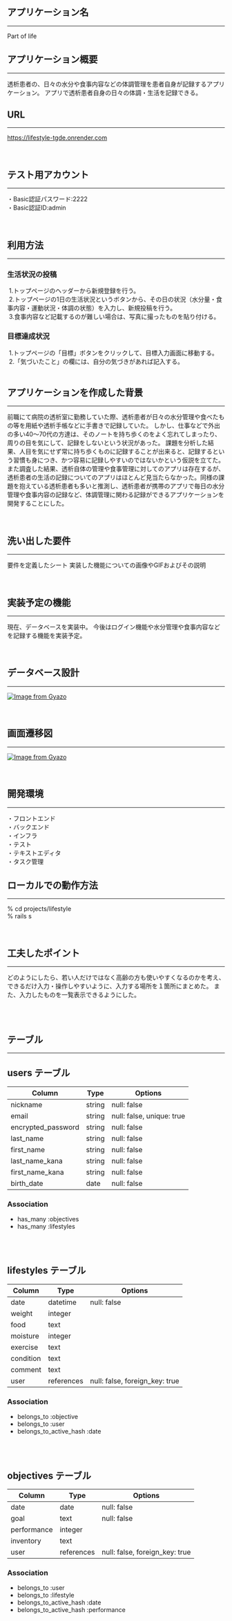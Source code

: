 
## アプリケーション名
-------
 Part of life

## アプリケーション概要
-------
 透析患者の、日々の水分や食事内容などの体調管理を患者自身が記録するアプリケーション。
 アプリで透析患者自身の日々の体調・生活を記録できる。

## URL
-------
 https://lifestyle-tgde.onrender.com

 <br>
 
## テスト用アカウント
-------
 ・Basic認証パスワード:2222<br>
 ・Basic認証ID:admin
 
 <br>

## 利用方法
-------
### 生活状況の投稿
&nbsp;1.トップページのヘッダーから新規登録を行う。<br>
&nbsp;2.トップページの1日の生活状況というボタンから、その日の状況（水分量・食事内容・運動状況・体調の状態）を入力し、新規投稿を行う。<br>
&nbsp;3.食事内容など記載するのが難しい場合は、写真に撮ったものを貼り付ける。

### 目標達成状況
&nbsp;1.トップページの「目標」ボタンをクリックして、目標入力画面に移動する。<br>
&nbsp;2.「気づいたこと」の欄には、自分の気づきがあれば記入する。
<br><br>

## アプリケーションを作成した背景
-------
 前職にて病院の透析室に勤務していた際、透析患者が日々の水分管理や食べたもの等を用紙や透析手帳などに手書きで記録していた。
 しかし、仕事などで外出の多い40〜70代の方達は、そのノートを持ち歩くのをよく忘れてしまったり、周りの目を気にして、記録をしないという状況があった。
 課題を分析した結果、人目を気にせず常に持ち歩くものに記録することが出来ると、記録するという習慣も身につき、かつ容易に記録しやすいのではないかという仮説を立てた。
 また調査した結果、透析自体の管理や食事管理に対してのアプリは存在するが、透析患者の生活の記録についてのアプリはほとんど見当たらなかった。同様の課題を抱えている透析患者も多いと推測し、透析患者が携帯のアプリで毎日の水分管理や食事内容の記録など、体調管理に関わる記録ができるアプリケーションを開発することにした。

<br>

## 洗い出した要件
-------
 要件を定義したシート
実装した機能についての画像やGIFおよびその説明

<br>
 
## 実装予定の機能
-------
 現在、データベースを実装中。
 今後はログイン機能や水分管理や食事内容などを記録する機能を実装予定。

<br>

 ## データベース設計
 -------
 [![Image from Gyazo](https://i.gyazo.com/b9d4847278654fef19374c547c406557.png)](https://gyazo.com/b9d4847278654fef19374c547c406557)

<br>

## 画面遷移図
-------
[![Image from Gyazo](https://i.gyazo.com/d44d29141ddafb1484c4915ca65fbdd5.png)](https://gyazo.com/d44d29141ddafb1484c4915ca65fbdd5)

<br>

## 開発環境
-------
 ・フロントエンド<br>
 ・バックエンド<br>
 ・インフラ<br>
 ・テスト<br>
 ・テキストエディタ<br>
 ・タスク管理<br>
 
## ローカルでの動作方法
-------
 % cd projects/lifestyle<br>
 % rails s

 <br>

## 工夫したポイント
-------
 どのようにしたら、若い人だけではなく高齢の方も使いやすくなるのかを考え、できるだけ入力・操作しやすいように、入力する場所を１箇所にまとめた。
 また、入力したものを一覧表示できるようにした。

<br><br>

## テーブル
-------
## users テーブル

| Column                   | Type       | Options                   |
| ------------------------ | ---------- | ------------------------  |
| nickname                 | string     | null: false               |
| email                    | string     | null: false, unique: true |
| encrypted_password       | string     | null: false               |
| last_name                | string     | null: false               |
| first_name               | string     | null: false               |
| last_name_kana           | string     | null: false               |
| first_name_kana          | string     | null: false               |
| birth_date               | date       | null: false               |

### Association
- has_many :objectives
- has_many :lifestyles

<br><br>
## lifestyles テーブル

| Column                    | Type       | Options                        |
| ------------------------- | ---------- | ------------------------------ |
| date                      | datetime   | null: false                    |
| weight                    | integer    |                                |
| food                      | text       |                                |
| moisture                  | integer    |                                |
| exercise                  | text       |                                |
| condition                 | text       |                                |
| comment                   | text       |                                |
| user                      | references | null: false, foreign_key: true |

### Association
- belongs_to :objective
- belongs_to :user
- belongs_to_active_hash :date

<br><br>
## objectives テーブル

| Column                    | Type       | Options                         |
| ------------------------- | ---------- | ------------------------------- |
| date                      | date       | null: false                     |
| goal                      | text       | null: false                     |
| performance               | integer    |                                 |
| inventory                 | text       |                                 |
| user                      | references | null: false, foreign_key: true  |

### Association
- belongs_to :user
- belongs_to :lifestyle
- belongs_to_active_hash :date
- belongs_to_active_hash :performance